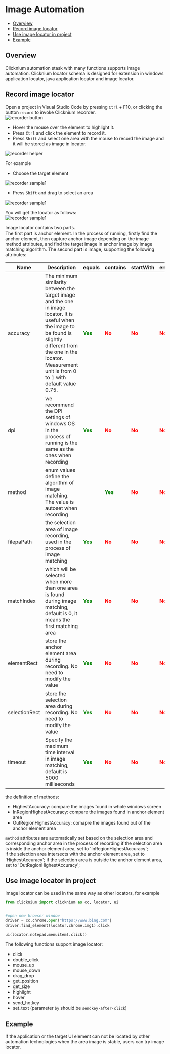 # Image Automation<!-- {docsify-ignore-all} -->

  - [Overview](#overview)
  - [Record image locator](#record-image-locator)
  - [Use image locator in project](#use-image-locator-in-project)
  - [Example](#example)

## Overview
Clicknium automation stask with many functions supports image automation.
Clicknium locator schema is designed for extension in windows application locator, java application locator and image locator.

## Record image locator
Open a project in Visual Studio Code by pressing `Ctrl` + F10, or clicking the button `record` to invoke Clicknium recorder.  
![recorder button](../img/start_recorder_from_vscode.png "locator recorder button")  

- Hover the mouse over the element to highlight it.  
- Press `Ctrl` and click the element to record it.  
- Press `Shift` and select one area with the mouse to record the image and it will be stored as image in locator.  

![recorder helper](../img/recorder_help.png)   

For example  
- Choose the target element  

![recorder sample1](../img/image_locator_sample1_1.png)  
- Press `Shift` and drag to select an area  

![recorder sample1](../img/image_locator_sample1_2.png)  

You will get the locator as follows:   
![recorder sample1](../img/image_locator_sample1_3.png)  

Image locator contains two parts.  
The first part is anchor element. In the process of running, firstly find the anchor element, then capture anchor image depending on the image method attributes, and find the target image in anchor image by image matching algorithm.
The second part is image, supporting the following attributes:  

| Name      | Description | equals | contains |startWith |endWith |
| ----------- | ----------- |----------- |----------- |----------- |----------- |
| accuracy | The minimum similarity between the target image and the one in image locator. It is useful when the image to be found is slightly different from the one in the locator. Measurement unit is from 0 to 1 with default value 0.75. |<font color=Green><B>Yes</B></font>   |<font color=Red><B>No</B></font>|<font color=Red><B>No</B></font>|<font color=Red><B>No</B></font>|
| dpi |  we recommend the DPI settings of windows OS in the process of running is the same as the ones when recording|<font color=Green><B>Yes</B></font>   |<font color=Red><B>No</B></font>|<font color=Red><B>No</B></font>|<font color=Red><B>No</B></font>|
| method | enum values define the algorithm of image matching. The value is autoset when recording |  |<font color=Green><B>Yes</B></font>   |<font color=Red><B>No</B></font>|<font color=Red><B>No</B></font>|<font color=Red><B>No</B></font>|
| filepaPath | the selection area of image recording, used in the process of image matching |<font color=Green><B>Yes</B></font>   |<font color=Red><B>No</B></font>|<font color=Red><B>No</B></font>|<font color=Red><B>No</B></font>|
| matchIndex | which will be selected when more than one area is found during image matching, default is 0, it means the first matching area |<font color=Green><B>Yes</B></font>   |<font color=Red><B>No</B></font>|<font color=Red><B>No</B></font>|<font color=Red><B>No</B></font>|
| elementRect | store the anchor element area during recording. No need to modify the value |<font color=Green><B>Yes</B></font>   |<font color=Red><B>No</B></font>|<font color=Red><B>No</B></font>|<font color=Red><B>No</B></font>|
| selectionRect | store the selection area during recording. No need to modify the value  |<font color=Green><B>Yes</B></font>   |<font color=Red><B>No</B></font>|<font color=Red><B>No</B></font>|<font color=Red><B>No</B></font>|
| timeout |Specify the maximum time interval in image matching, default is 5000 milliseconds  |<font color=Green><B>Yes</B></font>   |<font color=Red><B>No</B></font>|<font color=Red><B>No</B></font>|<font color=Red><B>No</B></font>|

the definition of methods:
- HighestAccuracy: compare the images found in whole windows screen
- InRegionHighestAccuracy: compare the images found in anchor element area
- OutRegionHighestAccuracy: comapre the images found out of the anchor element area

`method` attributes are automatically set based on the selection area and corresponding anchor area in the process of recording 
if the selection area is inside the anchor element area, set to 'InRegionHighestAccuracy';  
if the selection area intersects with the anchor element area, set to 'HighestAccuracy';
if the selection area is outside the anchor element area, set to 'OutRegionHighestAccuracy';

## Use image locator in project
Image locator can be used in the same way as other locators, for example  
```python
from clicknium import clicknium as cc, locator, ui


#open new browser window
driver = cc.chrome.open("https://www.bing.com")
driver.find_element(locator.chrome.img1).click

ui(locator.notepad.menuitem).click()
```  

The following functions support image locator:
- click
- double_click
- mouse_up
- mouse_down
- drag_drop
- get_position
- get_size
- highlight
- hover
- send_hotkey
- set_text (parameter `by` should be `sendkey-after-click`)

## Example
If the application or the target UI element can not be located by other automation technologies when the area image is stable, users can try image locator.